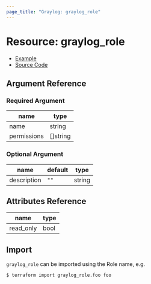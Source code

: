 ```yaml
---
page_title: "Graylog: graylog_role"
---
```


# Resource: graylog_role

* [Example](https://github.com/terraform-provider-graylog/terraform-provider-graylog/blob/master/examples/v0.12/role.tf)
* [Source Code](https://github.com/terraform-provider-graylog/terraform-provider-graylog/blob/master/graylog/resource/role/resource.go)

## Argument Reference

### Required Argument

name | type
--- | ---
name | string
permissions | []string

### Optional Argument

name | default | type
--- | --- | --- |
description | `""` | string

## Attributes Reference

name | type
--- | ---
read_only | bool

## Import

`graylog_role` can be imported using the Role name, e.g.

```
$ terraform import graylog_role.foo foo
```
